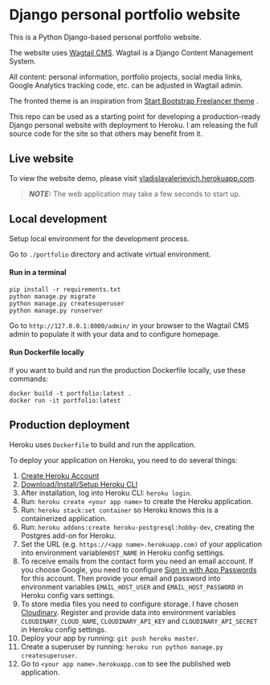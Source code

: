 # Django personal portfolio website

This is a Python Django-based personal portfolio website.

The website uses [Wagtail CMS](https://wagtail.org/). Wagtail is a Django Content Management System.

All content: personal information, portfolio projects, social media links, Google Analytics tracking code, etc. can be
adjusted in Wagtail admin.

The fronted theme is an inspiration from [Start Bootstrap Freelancer theme](https://startbootstrap.com/theme/freelancer)
.

This repo can be used as a starting point for developing a production-ready Django personal website with deployment to
Heroku. I am releasing the full source code for the site so that others may benefit from it.

## Live website

To view the website demo, please visit [vladislavalerievich.herokuapp.com](https://vladislavalerievich.herokuapp.com/).

> **_NOTE:_**  The web application may take a few seconds to start up.

## Local development

Setup local environment for the development process.

Go to `./portfolio` directory and activate virtual environment.

#### Run in a terminal

```shell
pip install -r requirements.txt
python manage.py migrate
python manage.py createsuperuser
python manage.py runserver
```

Go to `http://127.0.0.1:8000/admin/` in your browser to the Wagtail CMS admin to populate it with your data and to
configure homepage.

#### Run Dockerfile locally

If you want to build and run the production Dockerfile locally, use these commands:

```shell
docker build -t portfolio:latest .  
docker run -it portfolio:latest
```

## Production deployment

Heroku uses `Dockerfile` to build and run the application.

To deploy your application on Heroku, you need to do several things:

1) [Create Heroku Account](https://signup.heroku.com/dc)
2) [Download/Install/Setup Heroku CLI](https://devcenter.heroku.com/articles/heroku-cli#download-and-install)
3) After installation, log into Heroku CLI: `heroku login`.
4) Run: `heroku create <your app name>` to create the Heroku application.
5) Run: `heroku stack:set container` so Heroku knows this is a containerized application.
6) Run: `heroku addons:create heroku-postgresql:hobby-dev`, creating the Postgres add-on for Heroku.
7) Set the URL (e.g. `https://<app name>.herokuapp.com)` of your application into environment variable`HOST_NAME` in
   Heroku config settings.
8) To receive emails from the contact form you need an email account. If you choose Google, you need to
   configure [Sign in with App Passwords]( https://support.google.com/accounts/answer/185833?hl=en) for this account.
   Then provide your email and password into environment variables `EMAIL_HOST_USER`
   and `EMAIL_HOST_PASSWORD` in Heroku config vars settings.
9) To store media files you need to configure storage. I have chosen [Cloudinary](https://cloudinary.com/).
   Register and provide data into environment variables `CLOUDINARY_CLOUD_NAME`, `CLOUDINARY_API_KEY`
   and `CLOUDINARY_API_SECRET` in Heroku config settings.
10) Deploy your app by running: `git push heroku master`.
11) Create a superuser by running: `heroku run python manage.py createsuperuser`.
12) Go to `<your app name>.herokuapp.com` to see the published web application.


